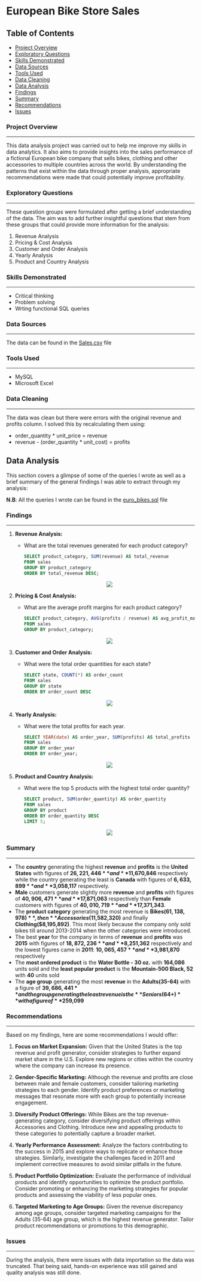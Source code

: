 # European Bike Store Sales
## Table of Contents
- [Project Overview](#project-overview)
- [Exploratory Questions](#exploratory-questions)
- [Skills Demonstrated](#skills-demonstrated)
- [Data Sources](#data-sources)
- [Tools Used](#tools-used)
- [Data Cleaning](#data-cleaning)
- [Data Analysis](#data-analysis)
- [Findings](#findings)
- [Summary](#summary)
- [Recommendations](#recommendations)
- [Issues](#issues)

### Project Overview
---
This data analysis project was carried out to help me improve my skills in data analytics. It also aims to provide insights into the sales performance of a fictional European bike company that sells bikes, clothing and other accessories to multiple countries across the world. By understanding the patterns that exist within the data through proper analysis, appropriate recommendations were made that could potentially improve profitability. 
### Exploratory Questions
---
These question groups were formulated after getting a brief understanding of the data. The aim was to add further insightful questions that stem from these groups that could provide more information for the analysis:
1. Revenue Analysis
2. Pricing & Cost Analysis
3. Customer and Order Analysis
4. Yearly Analysis
5. Product and Country Analysis

### Skills Demonstrated
---
- Critical thinking
- Problem solving
- Wrting functional SQL queries

### Data Sources
---
The data can be found in the [Sales.csv](Sales.csv) file

### Tools Used
---
- MySQL
- Microsoft Excel

### Data Cleaning
---
The data was clean but there were errors with the original revenue and profits column. I solved this by recalculating them using:
- order_quantity * unit_price = revenue
- revenue - (order_quantity * unit_cost) = profits

## Data Analysis
This section covers a glimpse of some of the queries I wrote as well as a brief summary of the general findings I was able to extract through my analysis:

**N.B**: All the queries I wrote can be found in the [euro_bikes.sql](euro_bikes.sql) file

### Findings
---
1. **Revenue Analysis:**
   - What are the total revenues generated for each product category?
     ```sql
     SELECT product_category, SUM(revenue) AS total_revenue
     FROM sales
     GROUP BY product_category
     ORDER BY total_revenue DESC;
     ```
     <p align="center">
      <img src="categoryrevenue.png">
     </p>
     
2. **Pricing & Cost Analysis:**
   - What are the average profit margins for each product category?
     ```sql
     SELECT product_category, AVG(profits / revenue) AS avg_profit_margin
     FROM sales
     GROUP BY product_category;
     ```
     <p align="center">
      <img src="profitmargins.png">
     </p>
     
3. **Customer and Order Analysis:**
   - What were the total order quantities for each state?
     ```sql
     SELECT state, COUNT(*) AS order_count
     FROM sales
     GROUP BY state
     ORDER BY order_count DESC
     ```
     <p align="center">
      <img src="statequantity.png">
     </p>
     
4. **Yearly Analysis:**
   - What were the total profits for each year.
     ```sql
     SELECT YEAR(date) AS order_year, SUM(profits) AS total_profits
     FROM sales
     GROUP BY order_year
     ORDER BY order_year;
     ```
     <p align="center">
      <img src="yearlyprofits.png">
     </p>
     
5. **Product and Country Analysis:**
    - What were the top 5 products with the highest total order quantity?
      ```sql
      SELECT product, SUM(order_quantity) AS order_quantity
      FROM sales
      GROUP BY product
      ORDER BY order_quantity DESC
      LIMIT 5;
      ```
      <p align="center">
      <img src="productquantity.png">
     </p>
     
### Summary
---
- The **country** generating the highest **revenue** and **profits** is the **United States** with figures of **$26,221,446** and **$11,670,846** respectively while the country generating the least is **Canada** with figures of **$6,633,899** and **$3,058,117** respectively.
- **Male** customers generate slightly more **revenue** and **profits** with figures of **$40,906,471** and **$17,871,063** respectively than **Female** customers with figures of **$40,010,719** and **$17,371,343**.
- The **product category** generating the most revenue is **Bikes($61,138,978)**, then **Accessories($11,582,320)** and finally **Clothing($8,195,892)**. This most likely because the company only sold bikes till around 2013-2014 when the other categories were introduced.
- The best **year** for the company in terms of **revenue** and **profits** was **2015** with figures of **$18,872,236** and **$8,251,362** respectively and the lowest figures came in **2011**: **$10,065,457** and **$3,981,870** respectively
- The **most ordered product** is the **Water Bottle - 30 oz.** with **164,086** units sold and the **least popular product** is the **Mountain-500 Black, 52** with **40** units sold
- The **age group** generating the most **revenue** in the **Adults(35-64)** with a figure of **$39,686,441** and the group generating the least revenue is the **Seniors(64+)** with a figure of **$259,099**

### Recommendations
---
Based on my findings, here are some recommendations I would offer:

1. **Focus on Market Expansion:** Given that the United States is the top revenue and profit generator, consider strategies to further expand market share in the U.S. Explore new regions or cities within the country where the company can increase its presence.

2. **Gender-Specific Marketing:** Although the revenue and profits are close between male and female customers, consider tailoring marketing strategies to each gender. Identify product preferences or marketing messages that resonate more with each group to potentially increase engagement.

3. **Diversify Product Offerings:** While Bikes are the top revenue-generating category, consider diversifying product offerings within Accessories and Clothing. Introduce new and appealing products to these categories to potentially capture a broader market.

4. **Yearly Performance Assessment:** Analyze the factors contributing to the success in 2015 and explore ways to replicate or enhance those strategies. Similarly, investigate the challenges faced in 2011 and implement corrective measures to avoid similar pitfalls in the future.

5. **Product Portfolio Optimization:** Evaluate the performance of individual products and identify opportunities to optimize the product portfolio. Consider promoting or enhancing the marketing strategies for popular products and assessing the viability of less popular ones.

6. **Targeted Marketing to Age Groups:** Given the revenue discrepancy among age groups, consider targeted marketing campaigns for the Adults (35-64) age group, which is the highest revenue generator. Tailor product recommendations or promotions to this demographic.

### Issues
---
During the analysis, there were issues with data importation so the data was truncated. That being said, hands-on experience was still gained and quality analysis was still done.
